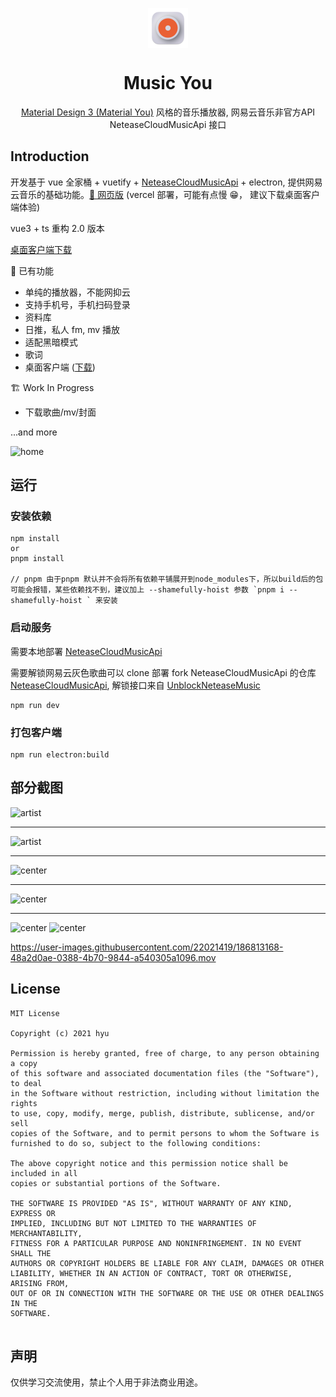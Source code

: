 <p align="center">
  <img width="64" align="center" src="./doc/logo.png">
</p>
<h1 align="center">
  Music You
</h1>
<p align="center">
    <a href="https://m3.material.io/" target="_blank"> Material Design 3 (Material You)</a> 风格的音乐播放器, 网易云音乐非官方API NeteaseCloudMusicApi 接口
</p>

## Introduction

开发基于 vue 全家桶 + vuetify + [NeteaseCloudMusicApi](https://github.com/Binaryify/NeteaseCloudMusicApi) + electron, 提供网易云音乐的基础功能。[🎵 网页版](https://v-player-git-dev-gumengyu.vercel.app/) (vercel 部署，可能有点慢 😁， 建议下载桌面客户端体验)

vue3 + ts 重构 2.0 版本

[桌面客户端下载](https://github.com/GuMengYu/v-player/releases)

🎨 已有功能

- 单纯的播放器，不能网抑云
- 支持手机号，手机扫码登录
- 资料库
- 日推，私人 fm, mv 播放
- 适配黑暗模式
- 歌词
- 桌面客户端 ([下载](https://github.com/GuMengYu/v-player/releases))

🏗 Work In Progress

- 下载歌曲/mv/封面

...and more

<picture>
  <source media="(prefers-color-scheme: dark)" srcset="https://user-images.githubusercontent.com/22021419/176804703-7655ee81-a42c-44d5-947a-b9b91d8e3d05.png">
  <img alt="home" src="https://user-images.githubusercontent.com/22021419/176804705-c2c8cb3d-2435-4b16-a4ae-1e4f1bf388c2.png">
</picture>

## 运行

### 安装依赖

```
npm install
or
pnpm install

// pnpm 由于pnpm 默认并不会将所有依赖平铺展开到node_modules下，所以build后的包可能会报错，某些依赖找不到，建议加上 --shamefully-hoist 参数 `pnpm i --shamefully-hoist ` 来安装

```

### 启动服务

需要本地部署 [NeteaseCloudMusicApi](https://github.com/Binaryify/NeteaseCloudMusicApi)

需要解锁网易云灰色歌曲可以 clone 部署 fork NeteaseCloudMusicApi 的仓库 [NeteaseCloudMusicApi](https://github.com/GuMengYu/NeteaseCloudMusicApi), 解锁接口来自 [UnblockNeteaseMusic](https://github.com/UnblockNeteaseMusic/server)

```
npm run dev
```

### 打包客户端

```
npm run electron:build
```

## 部分截图

<picture>
  <source media="(prefers-color-scheme: dark)" srcset="https://user-images.githubusercontent.com/22021419/176804689-c8d6e317-a4c2-4673-8508-0f8979fc7327.png">
  <img alt="artist" src="https://user-images.githubusercontent.com/22021419/176804698-85fd9bd0-6c7a-4f03-8b8e-f6bef737e526.png">
</picture>

<hr></hr>

<picture>
  <source media="(prefers-color-scheme: dark)" srcset="https://user-images.githubusercontent.com/22021419/176804674-9b20b7e2-7de9-4349-b638-ecd727425b4a.png">
  <img alt="artist" src="https://user-images.githubusercontent.com/22021419/176804699-c1499b10-63f3-4b9f-919d-33fe8b9f8287.png">
</picture>

<hr></hr>

<picture>
  <source media="(prefers-color-scheme: dark)" srcset="https://user-images.githubusercontent.com/22021419/176804691-ff4a663e-8906-4192-af76-ba195cd5e4bb.png">
  <img alt="center" src="https://user-images.githubusercontent.com/22021419/176804694-fa497594-ba2a-45be-8581-dd266214f7e1.png">
</picture>

<hr></hr>

<picture>
  <source media="(prefers-color-scheme: dark)" srcset="https://user-images.githubusercontent.com/22021419/176804706-5525c3d8-9ea9-46d3-b9d0-64cbc056a6fe.png">
  <img alt="center" src="https://user-images.githubusercontent.com/22021419/176804696-1d4674fb-aae5-464f-91cd-835b660b28bb.png">
</picture>

<hr></hr>

<picture>
  <source media="(prefers-color-scheme: dark)" srcset="https://user-images.githubusercontent.com/22021419/176804692-3a3a0902-6e3c-4a37-a596-f59494d88020.png">
  <img alt="center" src="https://user-images.githubusercontent.com/22021419/176804702-ea40c49c-aa4a-46fe-8e28-eadfc0519eb6.png">
</picture>
<picture>
  <source media="(prefers-color-scheme: dark)" srcset="https://user-images.githubusercontent.com/22021419/210173832-b286c985-f3c8-4067-9e4e-07cb1704c160.png">
  <img alt="center" src="https://user-images.githubusercontent.com/22021419/210173826-43e0f6e1-ada3-416d-9efc-1c00950aea9d.png">
</picture>

https://user-images.githubusercontent.com/22021419/186813168-48a2d0ae-0388-4b70-9844-a540305a1096.mov

## License

```
MIT License

Copyright (c) 2021 hyu

Permission is hereby granted, free of charge, to any person obtaining a copy
of this software and associated documentation files (the "Software"), to deal
in the Software without restriction, including without limitation the rights
to use, copy, modify, merge, publish, distribute, sublicense, and/or sell
copies of the Software, and to permit persons to whom the Software is
furnished to do so, subject to the following conditions:

The above copyright notice and this permission notice shall be included in all
copies or substantial portions of the Software.

THE SOFTWARE IS PROVIDED "AS IS", WITHOUT WARRANTY OF ANY KIND, EXPRESS OR
IMPLIED, INCLUDING BUT NOT LIMITED TO THE WARRANTIES OF MERCHANTABILITY,
FITNESS FOR A PARTICULAR PURPOSE AND NONINFRINGEMENT. IN NO EVENT SHALL THE
AUTHORS OR COPYRIGHT HOLDERS BE LIABLE FOR ANY CLAIM, DAMAGES OR OTHER
LIABILITY, WHETHER IN AN ACTION OF CONTRACT, TORT OR OTHERWISE, ARISING FROM,
OUT OF OR IN CONNECTION WITH THE SOFTWARE OR THE USE OR OTHER DEALINGS IN THE
SOFTWARE.


```

## 声明

仅供学习交流使用，禁止个人用于非法商业用途。
